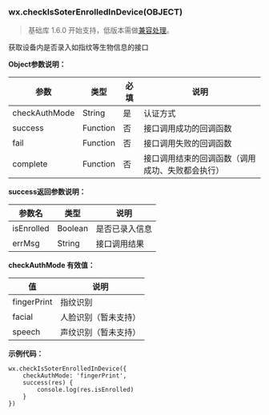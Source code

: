 <!-- https://developers.weixin.qq.com/miniprogram/dev/api/checkIsSoterEnrolledInDevice.html -->

### wx.checkIsSoterEnrolledInDevice(OBJECT)

> 基础库 1.6.0 开始支持，低版本需做[兼容处理](https://developers.weixin.qq.com/miniprogram/dev/framework/compatibility.html)。

获取设备内是否录入如指纹等生物信息的接口

**Object参数说明：**

  参数            |  类型       |  必填 |  说明                       
------------------|-------------|-------|-----------------------------
  checkAuthMode   |  String     |  是   |  认证方式                   
  success         |  Function   |  否   |  接口调用成功的回调函数     
  fail            |  Function   |  否   |  接口调用失败的回调函数     
  complete        |  Function   |  否   |接口调用结束的回调函数（调用成功、失败都会执行）

**success返回参数说明：**

  参数名       |  类型      |  说明      
---------------|------------|------------
  isEnrolled   |  Boolean   |是否已录入信息
  errMsg       |  String    |接口调用结果

**checkAuthMode 有效值：**

  值            |  说明         
----------------|---------------
  fingerPrint   |  指纹识别     
  facial        |人脸识别（暂未支持）
  speech        |声纹识别（暂未支持）

**示例代码：**

    wx.checkIsSoterEnrolledInDevice({
        checkAuthMode: 'fingerPrint',
        success(res) {
            console.log(res.isEnrolled)
        }
    })
